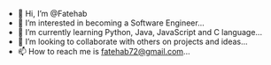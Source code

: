 - 👋 Hi, I’m @Fatehab
- 👀 I’m interested in becoming a Software Engineer...
- 🌱 I’m currently learning Python, Java, JavaScript and C language...
- 💞️ I’m looking to collaborate with others on projects and ideas... 
- 📫 How to reach me is fatehab72@gmail.com...

<!---
Fatehab/Fatehab is a ✨ special ✨ repository because its `README.md` (this file) appears on your GitHub profile.
You can click the Preview link to take a look at your changes.
--->
